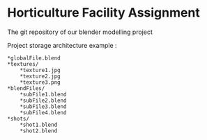 Horticulture Facility Assignment
==============================

The git repository of our blender modelling project

Project storage architecture example : 

    *globalFile.blend
    *textures/
        *texture1.jpg
        *texture2.jpg
        *texture3.png
    *blendFiles/
        *subFile1.blend
        *subFile2.blend
        *subFile3.blend
        *subFile4.blend
    *shots/
        *shot1.blend
        *shot2.blend